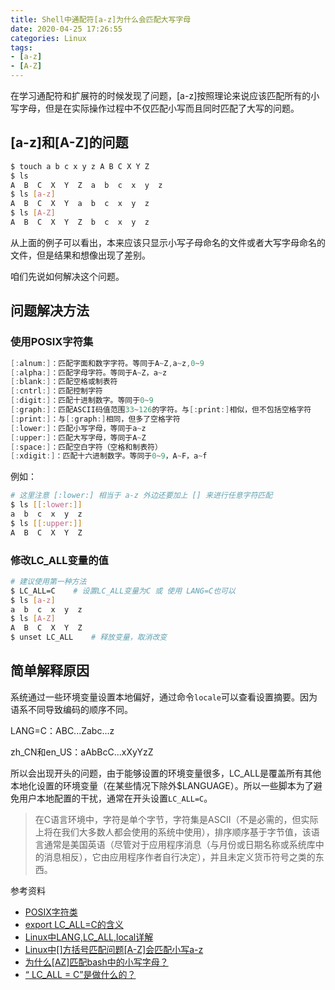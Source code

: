 ```yaml
---
title: Shell中通配符[a-z]为什么会匹配大写字母
date: 2020-04-25 17:26:55
categories: Linux
tags:
- [a-z]
- [A-Z]
---
```


在学习通配符和扩展符的时候发现了问题，[a-z]按照理论来说应该匹配所有的小写字母，但是在实际操作过程中不仅匹配小写而且同时匹配了大写的问题。

## [a-z]和[A-Z]的问题

```bash
$ touch a b c x y z A B C X Y Z
$ ls
A  B  C  X  Y  Z  a  b  c  x  y  z
$ ls [a-z]
A  B  C  X  Y  a  b  c  x  y  z
$ ls [A-Z]
A  B  C  X  Y  Z  b  c  x  y  z
```
<!--more-->
从上面的例子可以看出，本来应该只显示小写子母命名的文件或者大写字母命名的文件，但是结果和想像出现了差别。

咱们先说如何解决这个问题。

## 问题解决方法

### 使用POSIX字符集

```C
[:alnum:]：匹配字面和数字字符。等同于A~Z,a~z,0~9
[:alpha:]：匹配字母字符。等同于A~Z，a~z
[:blank:]：匹配空格或制表符
[:cntrl:]：匹配控制字符
[:digit:]：匹配十进制数字。等同于0~9
[:graph:]：匹配ASCII码值范围33~126的字符。与[:print:]相似，但不包括空格字符
[:print:]：与[:graph:]相同，但多了空格字符
[:lower:]：匹配小写字母，等同于a~z
[:upper:]：匹配大写字母，等同于A~Z
[:space:]：匹配空白字符（空格和制表符）
[:xdigit:]：匹配十六进制数字。等同于0~9，A~F，a~f
```

例如：

```bash
# 这里注意 [:lower:] 相当于 a-z 外边还要加上 [] 来进行任意字符匹配
$ ls [[:lower:]]
a  b  c  x  y  z
$ ls [[:upper:]]
A  B  C  X  Y  Z
```

### 修改LC_ALL变量的值

```bash
# 建议使用第一种方法
$ LC_ALL=C    # 设置LC_ALL变量为C 或 使用 LANG=C也可以
$ ls [a-z]
a  b  c  x  y  z
$ ls [A-Z]
A  B  C  X  Y  Z
$ unset LC_ALL    # 释放变量，取消改变
```

## 简单解释原因

系统通过一些环境变量设置本地偏好，通过命令`locale`可以查看设置摘要。因为语系不同导致编码的顺序不同。

LANG=C：ABC...Zabc...z

zh_CN和en_US：aAbBcC...xXyYzZ

所以会出现开头的问题，由于能够设置的环境变量很多，LC_ALL是覆盖所有其他本地化设置的环境变量（在某些情况下除外$LANGUAGE）。所以一些脚本为了避免用户本地配置的干扰，通常在开头设置`LC_ALL=C`。

>在C语言环境中，字符是单个字节，字符集是ASCII（不是必需的，但实际上将在我们大多数人都会使用的系统中使用），排序顺序基于字节值，该语言通常是美国英语（尽管对于应用程序消息（与月份或日期名称或系统库中的消息相反），它由应用程序作者自行决定），并且未定义货币符号之类的东西。

参考资料

- [POSIX字符类](https://www.cnblogs.com/xiluhua/p/5688627.html)
- [export LC_ALL=C的含义](http://blog.sina.com.cn/s/blog_81b27a5a0101gkqf.html)
- [Linux中LANG,LC_ALL,local详解](https://blog.csdn.net/z4213489/article/details/7937894)
- [Linux中[]方括号匹配问题[A-Z]会匹配小写a-z](https://www.jianshu.com/p/1ec75d18464d)
- [为什么[AZ]匹配bash中的小写字母？](https://qastack.cn/unix/227070/why-does-a-z-match-lowercase-letters-in-bash)
- [“ LC_ALL = C”是做什么的？](https://qastack.cn/unix/87745/what-does-lc-all-c-do)
